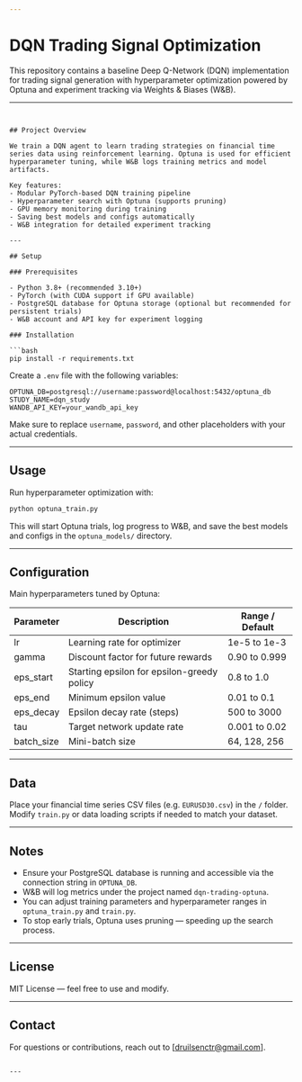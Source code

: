 ```yaml
---

````
# DQN Trading Signal Optimization

This repository contains a baseline Deep Q-Network (DQN) implementation for trading signal generation with hyperparameter optimization powered by Optuna and experiment tracking via Weights & Biases (W&B).

---
```


## Project Overview

We train a DQN agent to learn trading strategies on financial time series data using reinforcement learning. Optuna is used for efficient hyperparameter tuning, while W&B logs training metrics and model artifacts.

Key features:
- Modular PyTorch-based DQN training pipeline
- Hyperparameter search with Optuna (supports pruning)
- GPU memory monitoring during training
- Saving best models and configs automatically
- W&B integration for detailed experiment tracking

---

## Setup

### Prerequisites

- Python 3.8+ (recommended 3.10+)
- PyTorch (with CUDA support if GPU available)
- PostgreSQL database for Optuna storage (optional but recommended for persistent trials)
- W&B account and API key for experiment logging

### Installation

```bash
pip install -r requirements.txt
````

Create a `.env` file with the following variables:

```
OPTUNA_DB=postgresql://username:password@localhost:5432/optuna_db
STUDY_NAME=dqn_study
WANDB_API_KEY=your_wandb_api_key
```

Make sure to replace `username`, `password`, and other placeholders with your actual credentials.

---

## Usage

Run hyperparameter optimization with:

```bash
python optuna_train.py
```

This will start Optuna trials, log progress to W\&B, and save the best models and configs in the `optuna_models/` directory.

---

## Configuration

Main hyperparameters tuned by Optuna:

| Parameter   | Description                                | Range / Default |
| ----------- | ------------------------------------------ | --------------- |
| lr          | Learning rate for optimizer                | 1e-5 to 1e-3    |
| gamma       | Discount factor for future rewards         | 0.90 to 0.999   |
| eps\_start  | Starting epsilon for epsilon-greedy policy | 0.8 to 1.0      |
| eps\_end    | Minimum epsilon value                      | 0.01 to 0.1     |
| eps\_decay  | Epsilon decay rate (steps)                 | 500 to 3000     |
| tau         | Target network update rate                 | 0.001 to 0.02   |
| batch\_size | Mini-batch size                            | 64, 128, 256    |

---

## Data

Place your financial time series CSV files (e.g. `EURUSD30.csv`) in the `/` folder.
Modify `train.py` or data loading scripts if needed to match your dataset.

---

## Notes

* Ensure your PostgreSQL database is running and accessible via the connection string in `OPTUNA_DB`.
* W\&B will log metrics under the project named `dqn-trading-optuna`.
* You can adjust training parameters and hyperparameter ranges in `optuna_train.py` and `train.py`.
* To stop early trials, Optuna uses pruning — speeding up the search process.

---

## License

MIT License — feel free to use and modify.

---

## Contact

For questions or contributions, reach out to \[[druilsenctr@gmail.com](mailto:druilsenctr@gmail.com)].

```

---

